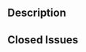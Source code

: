 ## Description
<!-- A description of the changes you made. -->

## Closed Issues
<!-- Add any issues that this PR closes here. Add the word "Closes" before the issue number. -->
<!-- For example: Closes #123 -->
